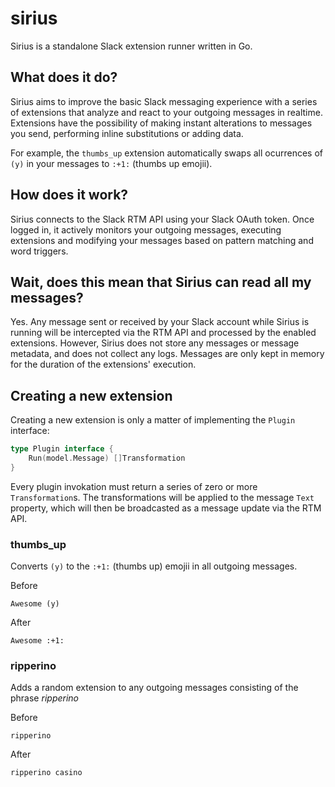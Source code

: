 # sirius
Sirius is a standalone Slack extension runner written in Go.

## What does it do?
Sirius aims to improve the basic Slack messaging experience with a series of extensions that analyze and react to your outgoing messages in realtime. Extensions have the possibility of making instant alterations to messages you send, performing inline substitutions or adding data.

For example, the `thumbs_up` extension automatically swaps all ocurrences of `(y)` in your messages to `:+1:` (thumbs up emojii).

## How does it work?
Sirius connects to the Slack RTM API using your Slack OAuth token. Once logged in, it actively monitors your outgoing messages, executing extensions and modifying your messages based on pattern matching and word triggers.

## Wait, does this mean that Sirius can read all my messages?
Yes. Any message sent or received by your Slack account while Sirius is running will be intercepted via the RTM API and processed by the enabled extensions. However, Sirius does not store any messages or message metadata, and does not collect any logs. Messages are only kept in memory for the duration of the extensions' execution.

## Creating a new extension
Creating a new extension is only a matter of implementing the `Plugin` interface:
```go
type Plugin interface {
	Run(model.Message) []Transformation
}
```

Every plugin invokation must return a series of zero or more `Transformation`s. The transformations will be applied to the message `Text` property, which will then be broadcasted as a message update via the RTM API.

### thumbs_up
Converts `(y)` to the `:+1:` (thumbs up) emojii in all outgoing messages.

Before
```
Awesome (y)
```

After
```
Awesome :+1:
```

### ripperino
Adds a random extension to any outgoing messages consisting of the phrase *ripperino*

Before
```
ripperino
```

After
```
ripperino casino
```
